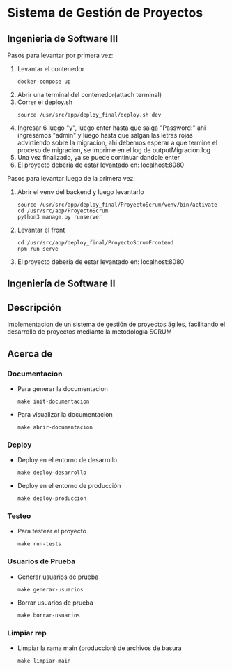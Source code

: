 # Sistema de Gestión de Proyectos
## Ingenieria de Software III
Pasos para levantar por primera vez:
1. Levantar el contenedor
    ```
    docker-compose up
    ```
2. Abrir una terminal del contenedor(attach terminal)
3. Correr el deploy.sh
    ```
    source /usr/src/app/deploy_final/deploy.sh dev
    ```
5. Ingresar 6 luego "y", luego enter hasta que salga "Password:" ahi ingresamos "admin" y luego hasta que salgan las letras rojas advirtiendo sobre la migracion, ahi debemos esperar a que termine el proceso de migracion, se imprime en el log de outputMigracion.log
6. Una vez finalizado, ya se puede continuar dandole enter
7. El proyecto deberia de estar levantado en: localhost:8080

Pasos para levantar luego de la primera vez:
1. Abrir el venv del backend y luego levantarlo
    ```
    source /usr/src/app/deploy_final/ProyectoScrum/venv/bin/activate
    cd /usr/src/app/ProyectoScrum
    python3 manage.py runserver
    ```
2. Levantar el front
    ```
    cd /usr/src/app/deploy_final/ProyectoScrumFrontend
    npm run serve
    ```
3. El proyecto deberia de estar levantado en: localhost:8080
    

## Ingeniería de Software II

## Descripción

Implementacion de un sistema de gestión de proyectos ágiles, 
facilitando el desarrollo de proyectos mediante la 
metodología SCRUM

## Acerca de
### Documentacion
- Para generar la documentacion
     ```
    make init-documentacion
    ```

- Para visualizar la documentacion
    ```
    make abrir-documentacion
    ```
### Deploy
- Deploy en el entorno de desarrollo
    ```
    make deploy-desarrollo
    ```
- Deploy en el entorno de producción
    ```
    make deploy-produccion
    ```



### Testeo
- Para testear el proyecto
    ```
    make run-tests
    ```

### Usuarios de Prueba
- Generar usuarios de prueba
    ```
    make generar-usuarios
    ```

- Borrar usuarios de prueba
    ```
    make borrar-usuarios
    ```

### Limpiar rep

- Limpiar la rama main (produccion) de archivos de basura
  ```
  make limpiar-main
  ```